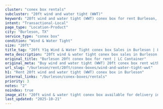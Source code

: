 ```yaml
---
cluster: "conex box rentals"
subcluster: "20ft wind and water tight (WWT)"
keyword: "20ft wind and water tight (WWT) conex box for rent Burleson, TX"
intent: "Transactional-Local"
page_type: "Location-Product"
city: "Burleson, TX"
service_type: "conex box"
condition: "Wind & Water Tight"
size: "20ft"
title_tag: "20ft Y1q Wind & Water Tight conex box Sales in Burleson | LC Container"
meta_description: "20ft wind & water tight conex box sales in Burleson. Fast delivery, competitive pricing. Serving conex boxes area. Quote ID: 1HT. Call (214) 524-4168 for your free quote today."
original_title: "Burleson 20ft conex box for rent | LC Container"
original_meta: "Buy wind and water tight (WWT) 20ft conex box rent with local delivery in Burleson, TX. LC Container — local Since 2003. Request a fast quote today."
url_slug: "/burleson/rent/20ft/conex-boxes/wind-and-water-tight-wwt"
h1: "Rent 20ft wind and water tight (WWT) conex box in Burleson"
internal_links: "/burleson/conex-boxes/rentals"
priority: 3
notes: "2"
noindex: true
image_alt: "20ft wind & water tight conex box available for delivery in Burleson"
last_updated: "2025-10-21"
---
```


<!-- TODO: Add unique city/inventory copy, images, and internal links here. -->
